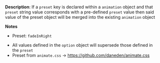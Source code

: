 __Description__: If a `preset` key is declared within a `animation` object and that `preset` string value corresponds with a pre-defined `preset` value then said value of the preset object will be merged into the existing `animation` object

__Notes__

+ Preset: `fadeInRight`
- All values defined in the `option` object will supersede those defined in the `preset`
- Preset from `animate.css` -> https://github.com/daneden/animate.css
